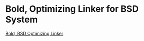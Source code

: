 # Bold, Optimizing Linker for BSD System #
[Bold, BSD Optimizing Linker](http://2014.asiabsdcon.org/timetable.html.en#P1A)